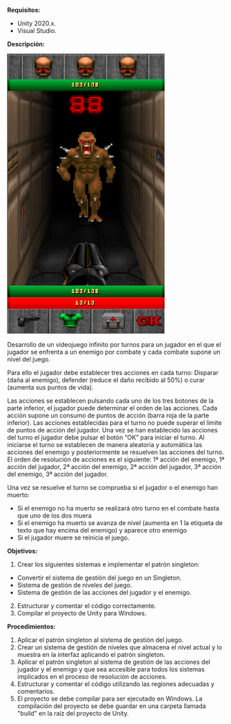 **Requisitos:**
- Unity 2020.x.
- Visual Studio.

**Descripción:**

![](https://raw.githubusercontent.com/chloroplastgames/Unity-07Scripting-08Arquitecture-01FunctionalSystems-02DesignProgrammingPatterns-Exercise04/master/readme_resources/screenshot.png "Mock up")

Desarrollo de un videojuego infinito por turnos para un jugador en el que el jugador se enfrenta a un enemigo por combate y cada combate supone un nivel del juego.

Para ello el jugador debe establecer tres acciones en cada turno: Disparar (daña al enemigo), defender (reduce el daño recibido al 50%) o curar (aumenta sus puntos de vida).

Las acciones se establecen pulsando cada uno de los tres botones de la parte inferior, el jugador puede determinar el orden de las acciones. Cada acción supone un consumo de puntos de acción (barra roja de la parte inferior). Las acciones establecidas para el turno no puede superar el límite de puntos de acción del jugador.
Una vez se han establecido las acciones del turno el jugador debe pulsar el botón “OK” para iniciar el turno. Al iniciarse el turno se establecen de manera aleatoria y automática las acciones del enemigo y posteriormente se resuelven las acciones del turno. El orden de resolución de acciones es el siguiente: 1ª acción del enemigo, 1ª acción del jugador, 2ª acción del enemigo, 2ª acción del jugador, 3ª acción del enemigo, 3ª acción del jugador.

Una vez se resuelve el turno se comprueba si el jugador o el enemigo han muerto:
* Si el enemigo no ha muerto se realizará otro turno en el combate hasta que uno de los dos muera
* Si el enemigo ha muerto se avanza de nivel (aumenta en 1 la etiqueta de texto que hay encima del enemigo) y aparece otro enemigo
* Si el jugador muere se reinicia el juego.


**Objetivos:**
1. Crear los siguientes sistemas e implementar el patrón singleton:
* Convertir el sistema de gestión del juego en un Singleton.
* Sistema de gestión de niveles del juego.
* Sistema de gestión de las acciones del jugador y el enemigo.
2. Estructurar y comentar el código correctamente.
3. Compilar el proyecto de Unity para Windows.


**Procedimientos:**
1. Aplicar el patrón singleton al sistema de gestión del juego.
2. Crear un sistema de gestión de niveles que almacena el nivel actual y lo muestra en la interfaz aplicando el patrón singleton.
3. Aplicar el patrón singleton al sistema de gestión de las acciones del jugador y el enemigo y que sea accesible para todos los sistemas implicados en el proceso de resolución de acciones.
4. Estructurar y comentar el código utilizando las regiones adecuadas y comentarios.
5. El proyecto se debe compilar para ser ejecutado en Windows. La compilación del proyecto se debe guardar en una carpeta llamada "build" en la raíz del proyecto de Unity.

